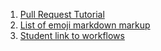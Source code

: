 1. [Pull Request Tutorial](https://yangsu.github.io/pull-request-tutorial/)
2. [List of emoji markdown markup](https://gist.github.com/rxaviers/7360908)
3. [Student link to workflows](https://docs.google.com/document/d/1Gx4TGVUzFm5ccPM7vKRlZxVGrmhnToI18m_GHK9Qzbs/edit)
